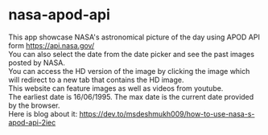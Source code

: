 # nasa-apod-api
This app showcase NASA's astronomical picture of the day using APOD API form https://api.nasa.gov/  
You can also select the date from the date picker and see the past images posted by NASA.  
You can access the HD version of the image by clicking the image which will redirect to a new tab that contains the HD image.  
This website can feature images as well as videos from youtube.  
The earliest date is 16/06/1995. The max date is the current date provided by the browser.   
Here is blog about it: https://dev.to/msdeshmukh009/how-to-use-nasa-s-apod-api-2iec
